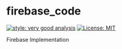 # firebase_code

[![style: very good analysis][very_good_analysis_badge]][very_good_analysis_link]
[![License: MIT][license_badge]][license_link]

Firebase Implementation

[license_badge]: https://img.shields.io/badge/license-MIT-blue.svg
[license_link]: https://opensource.org/licenses/MIT
[very_good_analysis_badge]: https://img.shields.io/badge/style-very_good_analysis-B22C89.svg
[very_good_analysis_link]: https://pub.dev/packages/very_good_analysis
